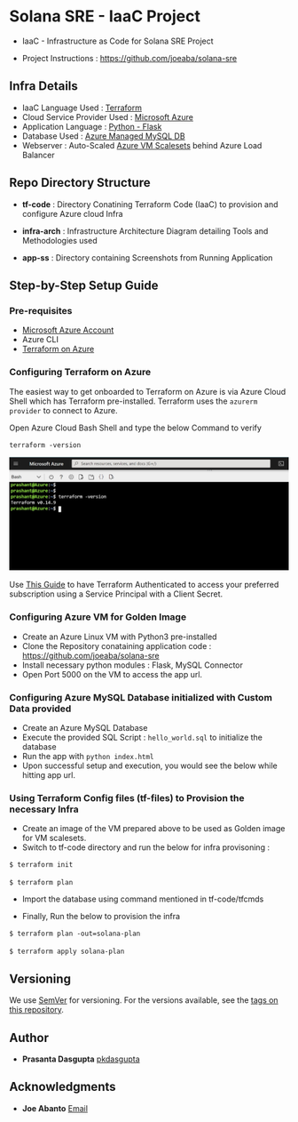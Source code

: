# Solana SRE - IaaC Project

* IaaC - Infrastructure as Code for Solana SRE Project 

* Project Instructions : https://github.com/joeaba/solana-sre


## Infra Details

* IaaC Language Used : [Terraform](https://www.terraform.io/)
* Cloud Service Provider Used : [Microsoft Azure](https://azure.microsoft.com/en-in/)
* Application Language : [Python - Flask](https://www.fullstackpython.com/flask.html)
* Database Used : [Azure Managed MySQL DB](https://azure.microsoft.com/en-in/services/mysql/)
* Webserver : Auto-Scaled [Azure VM Scalesets](https://docs.microsoft.com/en-us/azure/virtual-machine-scale-sets/overview) behind Azure Load Balancer

## Repo Directory Structure

* **tf-code** : Directory Conatining Terraform Code (IaaC) to provision and configure Azure cloud Infra

* **infra-arch** : Infrastructure Architecture Diagram detailing Tools and Methodologies used

* **app-ss** : Directory containing Screenshots from Running Application


## Step-by-Step Setup Guide

### Pre-requisites

* [Microsoft Azure Account](https://azure.microsoft.com/en-in/free/)
* Azure CLI
* [Terraform on Azure](https://docs.microsoft.com/en-us/azure/developer/terraform/)

### Configuring Terraform on Azure

The easiest way to get onboarded to Terraform on Azure is via Azure Cloud Shell which has Terraform pre-installed. Terraform uses the ```azurerm provider``` to connect to Azure.

Open Azure Cloud Bash Shell and type the below Command to verify

```
terraform -version
```

![tfconsole](https://github.com/pkdasgupta/solanasre-proj/blob/main/app-ss/tfonconsole.jpg?raw=true)

Use [This Guide](https://registry.terraform.io/providers/hashicorp/azurerm/latest/docs/guides/service_principal_client_secret) to have Terraform Authenticated to access your preferred subscription using a Service Principal with a Client Secret.


### Configuring Azure VM for Golden Image

- Create an Azure Linux VM with Python3 pre-installed
- Clone the Repository conataining application code :  https://github.com/joeaba/solana-sre
- Install necessary python modules : Flask, MySQL Connector
- Open Port 5000 on the VM to access the app url.

### Configuring Azure MySQL Database initialized with Custom Data provided

- Create an Azure MySQL Database
- Execute the provided SQL Script : ```hello_world.sql``` to initialize the database
- Run the app with ```python index.html```
- Upon successful setup and execution, you would see the below while hitting app url.

### Using Terraform Config files (tf-files) to Provision the necessary Infra

- Create an image of the VM prepared above to be used as Golden image for VM scalesets.
- Switch to tf-code directory and run the below for infra provisoning :

```
$ terraform init

$ terraform plan 
```

- Import the database using command mentioned in tf-code/tfcmds

- Finally, Run the below to provision the infra

```
$ terraform plan -out=solana-plan

$ terraform apply solana-plan
``` 

## Versioning

We use [SemVer](http://semver.org/) for versioning. For the versions available, see the [tags on this repository](https://github.com/pkdasgupta/solanasre-proj/tags).


## Author

* **Prasanta Dasgupta** [pkdasgupta](https://pkdasgupta.co.in/)

## Acknowledgments

* **Joe Abanto** [Email](mailto:joe@solana.com)


